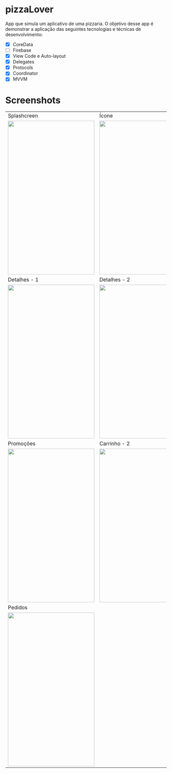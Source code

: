 # pizzaLover

App que simula um aplicativo de uma pizzaria. 
O objetivo desse app é demonstrar a aplicação das seguintes tecnologias e técnicas de desenvolvimento:

- [x] CoreData
- [ ] Firebase
- [x] View Code e Auto-layout
- [x] Delegates
- [x] Protocols
- [x] Coordinator
- [x] MVVM

# Screenshots


<table>
  <tr>
    <td>Splashcreen</td>
     <td>Ícone</td>
     <td>Menu</td>
  </tr>
  <tr>
    <td><img src="https://github.com/brunocostac/pizzariadelivery-IOS/blob/main/screenshots/Simulator%20Screen%20Shot%20-%20iPod%20touch%20(7th%20generation)%20-%202022-02-28%20at%2011.28.55.png?raw=true" width=270 height=480></td>
    <td><img src="https://github.com/brunocostac/pizzariadelivery-IOS/blob/main/screenshots/Simulator%20Screen%20Shot%20-%20iPod%20touch%20(7th%20generation)%20-%202022-02-28%20at%2011.28.12.png" width=270 height=480></td>
    <td><img src="https://github.com/brunocostac/pizzariadelivery-IOS/blob/main/screenshots/Simulator%20Screen%20Shot%20-%20iPod%20touch%20(7th%20generation)%20-%202022-02-28%20at%2010.29.11.png" width=270 height=480></td>
  </tr>
   <tr>
    <td>Detalhes - 1 </td>
     <td>Detalhes - 2 </td>
     <td>Carrinho</td>
  </tr>
  <tr>
    <td><img src="https://github.com/brunocostac/pizzariadelivery-IOS/blob/main/screenshots/Simulator%20Screen%20Shot%20-%20iPod%20touch%20(7th%20generation)%20-%202022-02-28%20at%2010.27.26.png" width=270 height=480></td>
    <td><img src="https://github.com/brunocostac/pizzariadelivery-IOS/blob/main/screenshots/Simulator%20Screen%20Shot%20-%20iPod%20touch%20(7th%20generation)%20-%202022-02-28%20at%2010.27.31.png" width=270 height=480></td>
    <td><img src="https://github.com/brunocostac/pizzariadelivery-IOS/blob/main/screenshots/Simulator%20Screen%20Shot%20-%20iPod%20touch%20(7th%20generation)%20-%202022-02-28%20at%2010.28.11.png" width=270 height=480></td>
  </tr>
  <tr>
    <td>Promoções</td>
     <td>Carrinho - 2</td>
     <td>Pagamentos</td>
  </tr>
  <tr>
    <td><img src="https://github.com/brunocostac/pizzariadelivery-IOS/blob/main/screenshots/Simulator%20Screen%20Shot%20-%20iPod%20touch%20(7th%20generation)%20-%202022-02-28%20at%2010.27.35.png" width=270 height=480></td>
    <td><img src="https://github.com/brunocostac/pizzariadelivery-IOS/blob/main/screenshots/Simulator%20Screen%20Shot%20-%20iPod%20touch%20(7th%20generation)%20-%202022-02-28%20at%2010.28.15.png" width=270 height=480></td>
    <td><img src="https://github.com/brunocostac/pizzariadelivery-IOS/blob/main/screenshots/Simulator%20Screen%20Shot%20-%20iPod%20touch%20(7th%20generation)%20-%202022-02-28%20at%2010.28.20.png" width=270 height=480></td>
  </tr>
 <tr>
   <td>Pedidos</td>
 </tr>
  <tr>
    <td><img src="https://github.com/brunocostac/pizzariadelivery-IOS/blob/main/screenshots/Simulator%20Screen%20Shot%20-%20iPod%20touch%20(7th%20generation)%20-%202022-02-28%20at%2010.28.35.png" width=270 height=480></td>
  </tr>
 </table>
